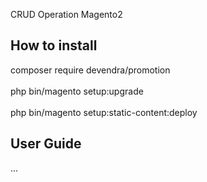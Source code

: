 CRUD Operation Magento2


How to install
---------------

composer require devendra/promotion <br><br>
php bin/magento setup:upgrade <br><br>
php bin/magento setup:static-content:deploy

User Guide
-----------
...
